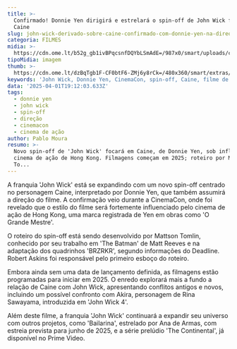 ```yaml
---
title: >-
  Confirmado! Donnie Yen dirigirá e estrelará o spin-off de John Wick focado em
  Caine
slug: john-wick-derivado-sobre-caine-confirmado-com-donnie-yen-na-direo
categoria: FILMES
midia: >-
  https://cdn.ome.lt/b52g_gb1ivBPqcsnfDQYbLSmAdE=/987x0/smart/uploads/conteudo/fotos/OMELETE_CAPA_-_2025-04-01T151123.402.png
tipoMidia: imagem
thumb: >-
  https://cdn.ome.lt/dzBqTgb1F-CF0btF6-ZMj6y8rCk=/480x360/smart/extras/conteudos/omelete_THUMB_-_2025-04-01T151106.215.png
keywords: 'John Wick, Donnie Yen, CinemaCon, spin-off, Caine, filme de ação'
data: '2025-04-01T19:12:03.633Z'
tags:
  - donnie yen
  - john wick
  - spin-off
  - direção
  - cinemacon
  - cinema de ação
author: Pablo Moura
resumo: >-
  Novo spin-off de 'John Wick' focará em Caine, de Donnie Yen, sob influência do
  cinema de ação de Hong Kong. Filmagens começam em 2025; roteiro por Mattson
  To...
---
```


A franquia 'John Wick' está se expandindo com um novo spin-off centrado no personagem Caine, interpretado por Donnie Yen, que também assumirá a direção do filme. A confirmação veio durante a CinemaCon, onde foi revelado que o estilo do filme será fortemente influenciado pelo cinema de ação de Hong Kong, uma marca registrada de Yen em obras como 'O Grande Mestre'.

O roteiro do spin-off está sendo desenvolvido por Mattson Tomlin, conhecido por seu trabalho em 'The Batman' de Matt Reeves e na adaptação dos quadrinhos 'BRZRKR', segundo informações do Deadline. Robert Askins foi responsável pelo primeiro esboço do roteiro.

Embora ainda sem uma data de lançamento definida, as filmagens estão programadas para iniciar em 2025. O enredo explorará mais a fundo a relação de Caine com John Wick, apresentando conflitos antigos e novos, incluindo um possível confronto com Akira, personagem de Rina Sawayama, introduzida em 'John Wick 4'.

Além deste filme, a franquia 'John Wick' continuará a expandir seu universo com outros projetos, como 'Bailarina', estrelado por Ana de Armas, com estreia prevista para junho de 2025, e a série prelúdio 'The Continental', já disponível no Prime Video.
